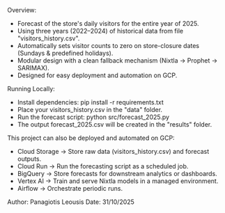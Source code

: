 Overview:
- Forecast of the store's daily visitors for the entire year of 2025.
- Using three years (2022–2024) of historical data from file "visitors_history.csv".
- Automatically sets visitor counts to zero on store-closure dates (Sundays & predefined holidays).
- Modular design with a clean fallback mechanism (Nixtla → Prophet → SARIMAX).
- Designed for easy deployment and automation on GCP.

Running Locally:
- Install dependencies: pip install -r requirements.txt
- Place your visitors_history.csv in the "data" folder.
- Run the forecast script: python src/forecast_2025.py
- The output forecast_2025.csv will be created in the "results" folder.

This project can also be deployed and automated on GCP:
- Cloud Storage → Store raw data (visitors_history.csv) and forecast outputs.
- Cloud Run → Run the forecasting script as a scheduled job.
- BigQuery → Store forecasts for downstream analytics or dashboards.
- Vertex AI → Train and serve Nixtla models in a managed environment.
- Airflow → Orchestrate periodic runs.

Author: Panagiotis Leousis
Date: 31/10/2025
